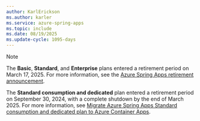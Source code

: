 ```yaml
---
author: KarlErickson
ms.author: karler
ms.service: azure-spring-apps
ms.topic: include
ms.date: 08/19/2025
ms.update-cycle: 1095-days
---
```


> [!NOTE]
> The **Basic**, **Standard**, and **Enterprise** plans entered a retirement period on March 17, 2025. For more information, see the [Azure Spring Apps retirement announcement](../basic-standard/retirement-announcement.md).
>
> The **Standard consumption and dedicated** plan entered a retirement period on September 30, 2024, with a complete shutdown by the end of March 2025. For more information, see [Migrate Azure Spring Apps Standard consumption and dedicated plan to Azure Container Apps](../consumption-dedicated/overview-migration.md).
